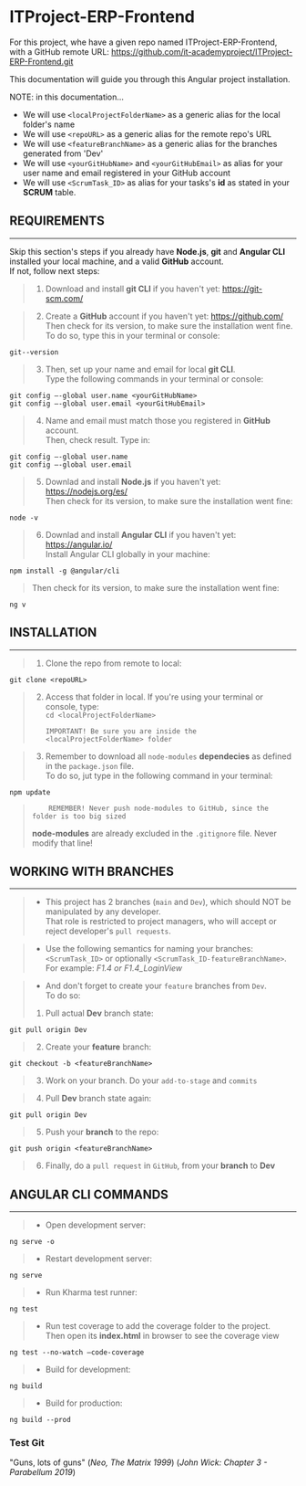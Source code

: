 # ITProject-ERP-Frontend

For this project, whe have a given repo named ITProject-ERP-Frontend,  
with a GitHub remote URL: https://github.com/it-academyproject/ITProject-ERP-Frontend.git

This documentation will guide you through this Angular project installation.

NOTE: in this documentation...

- We will use `<localProjectFolderName>` as a generic alias for the local folder's name
- We will use `<repoURL>` as a generic alias for the remote repo's URL
- We will use `<featureBranchName>` as a generic alias for the branches generated from 'Dev'
- We will use `<yourGitHubName>` and `<yourGitHubEmail>` as alias for your user name and email registered in your GitHub account
- We will use `<ScrumTask_ID>` as alias for your tasks's **id** as stated in your **SCRUM** table.

## REQUIREMENTS

---

Skip this section's steps if you already have **Node.js**, **git** and **Angular CLI** installed your local machine, and a valid **GitHub** account.  
If not, follow next steps:

> 1.  Download and install **git CLI** if you haven't yet: https://git-scm.com/

> 2.  Create a **GitHub** account if you haven't yet: https://github.com/  
>     Then check for its version, to make sure the installation went fine.  
>     To do so, type this in your terminal or console:

    git--version

> 3.  Then, set up your name and email for local **git CLI**.  
>     Type the following commands in your terminal or console:

    git config –-global user.name <yourGitHubName>
    git config –-global user.email <yourGitHubEmail>

> 4.  Name and email must match those you registered in **GitHub** account.  
>     Then, check result. Type in:

    git config –-global user.name
    git config –-global user.email

> 5.  Downlad and install **Node.js** if you haven't yet: https://nodejs.org/es/  
>     Then check for its version, to make sure the installation went fine:

    node -v

> 6.  Downlad and install **Angular CLI** if you haven't yet: https://angular.io/  
>     Install Angular CLI globally in your machine:

    npm install -g @angular/cli

> Then check for its version, to make sure the installation went fine:

    ng v

## INSTALLATION

---

> 1.  Clone the repo from remote to local:

    git clone <repoURL>

> 2.  Access that folder in local. If you're using your terminal or console, type:  
>      `cd <localProjectFolderName>`
>
>         IMPORTANT! Be sure you are inside the <localProjectFolderName> folder

> 3.  Remember to download all `node-modules` **dependecies** as defined in the `package.json` file.  
>     To do so, jut type in the following command in your terminal:

    npm update

>         REMEMBER! Never push node-modules to GitHub, since the folder is too big sized
>
> **node-modules** are already excluded in the `.gitignore` file. Never modify that line!

## WORKING WITH BRANCHES

---

> - This project has 2 branches (`main` and `Dev`), which should NOT be manipulated by any developer.  
>   That role is restricted to project managers, who will accept or reject developer's `pull requests`.

> - Use the following semantics for naming your branches: `<ScrumTask_ID>` or optionally `<ScrumTask_ID-featureBranchName>`.  
>   For example: _F1.4 or F1.4_LoginView_

> - And don't forget to create your `feature` branches from `Dev`.  
>   To do so:
>
> 1.  Pull actual **Dev** branch state:

    git pull origin Dev

> 2.  Create your **feature** branch:

    git checkout -b <featureBranchName>

> 3.  Work on your branch. Do your `add-to-stage` and `commits`

> 4.  Pull **Dev** branch state again:

    git pull origin Dev

> 5.  Push your **branch** to the repo:

    git push origin <featureBranchName>

> 6.  Finally, do a `pull request` in `GitHub`, from your **branch** to **Dev**

## ANGULAR CLI COMMANDS

---

> - Open development server:

    ng serve -o

> - Restart development server:

    ng serve

> - Run Kharma test runner:

    ng test

> - Run test coverage to add the coverage folder to the project.  
>   Then open its **index.html** in browser to see the coverage view

    ng test --no-watch –code-coverage

> - Build for development:

    ng build

> - Build for production:

    ng build --prod

### Test Git

  "Guns, lots of guns" (*Neo, The Matrix 1999*) (*John Wick: Chapter 3 - Parabellum 2019*)
  
